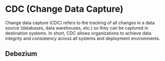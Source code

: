 # CDC (Change Data Capture)
Change data capture (CDC) refers to the tracking of all changes in a data source (databases, data warehouses, etc.) so they can be captured in destination systems. In short, CDC allows organizations to achieve data integrity and consistency across all systems and deployment environments.

## Debezium